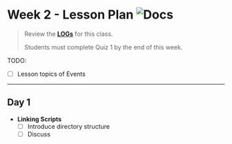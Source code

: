 # Week 2 - Lesson Plan ![Docs](https://img.shields.io/badge/Documentation%20Status-10--40%25%20Rough%20Outline-red?logo=Read%20the%20Docs)

> Review the [**LOGs**](./LOGs.md) for this class.
>
> Students must complete Quiz 1 by the end of this week.

TODO:

- [ ] Lesson topics of Events

----

## Day 1

- **Linking Scripts**
  - [ ] Introduce directory structure
  - [ ] Discuss <script> tag placement and concerns/issues that developers should be aware of that dictate when to place in the head vs body element.
        1. End of <body> for efficiency
        1. In the <head> if required
- **String Concatenation**
  - [ ] Practice with prompt() to get user input and concatenate with a message for output to the document
    - Go through greet_user example

## Day 2

- **Intro to Functions**
  - [ ] Discuss built-in functions (e.g. console.log) already used and how they work
  - [ ] Basics of function declaration (declared functions vs expressions)
    - Parameters
    - Return values
  - [ ] Basics of calling functions
    - Arguments
  - [ ] Scope
    - Variable access
  - [ ] Create a function to take care of the concatenation message display done in the previous example
    - Go through function_intro and function_intro_params examples
  - [ ] Have students work through the posted functions exercise for homework

## Day 3

In-Class Assessment [Functions]
Have students work through in-class assessment, which must be completed by the end of class (only release the in-class assessment in class on this day on the projector; DO NOT release through Moodle).
Quiz
